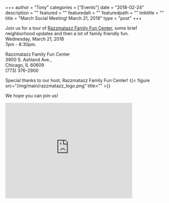
+++
author = "Tony"
categories = ["Events"]
date = "2018-02-24"
description = ""
featured = ""
featuredalt = ""
featuredpath = ""
linktitle = ""
title = "March Social Meeting! March 21, 2018"
type = "post"
+++

Join us for a tour of <a href="http://www.razzmatazzchicago.com">Razzmatazz Family Fun Center</a>, some brief neighborhood updates and then a lot of family friendly fun.
</br>Wednesday, March 21, 2018 
</br>7pm - 8:30pm. 

Razzmatazz Family Fun Center<br/>
3900 S. Ashland Ave.,<br/>
Chicago, IL 60609<br/>
(773) 376-2900<br/>

Special thanks to our host, Razzmatazz Family Fun Center!
{{< figure src="/img/main/razzmatazz_logo.png" title="" >}}

We hope you can join us! 

<iframe src="https://www.google.com/maps/embed?pb=!1m14!1m8!1m3!1d11893.076405093447!2d-87.6672433!3d41.8225032!3m2!1i1024!2i768!4f13.1!3m3!1m2!1s0x0%3A0xf18cca5ca6de385e!2sRazzmatazz+Family+Fun+Center!5e0!3m2!1sen!2sus!4v1519582553587" width="400" height="300" frameborder="0" style="border:0" allowfullscreen></iframe>
<br/>
<br/>

